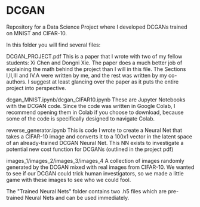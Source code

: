 # DCGAN
Repository for a Data Science Project where I developed DCGANs trained on MNIST and CIFAR-10.

In this folder you will find several files:

DCGAN_PROJECT.pdf
    This is a paper that I wrote with two of my fellow students: Xi Chen and Dongni Xie. 
    The paper does a much better job of explaining the math behind the project than I will in this file.
    The Sections I,II,III and IV.A were written by me, and the rest was written by my co-authors.
    I suggest at least glancing over the paper as it puts the entire project into perspective.
    
dcgan_MNIST.ipynb/dcgan_CIFAR10.ipynb
    These are Jupyter Notebooks with the DCGAN code. Since the code was written in Google
    Colab, I recommend opening them in Colab if you choose to download, because some of the
    code is specifically designed to navigate Colab.
 
reverse_generator.ipynb
    This is code I wrote to create a Neural Net that takes a CIFAR-10 image and converts
    it to a 100x1 vector in the latent space of an already-trained DCGAN Neural Net. This
    NN exists to investigate a potential new cost function for DCGANs (outlined in the project pdf)
 
images_1/images_2/images_3/images_4
    A collection of images randomly generated by the DCGAN mixed with real images from CIFAR-10.
    We wanted to see if our DCGAN could trick human investigators, so we made a little game with these
    images to see who we could fool.

The "Trained Neural Nets" folder contains two .h5 files which are pre-trained Neural Nets and can be used immediately.

